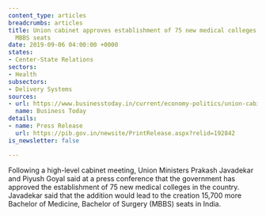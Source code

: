 ```yaml
---
content_type: articles
breadcrumbs: articles
title: Union cabinet approves establishment of 75 new medical colleges; to add 15,700
  MBBS seats
date: 2019-09-06 04:00:00 +0000
states:
- Center-State Relations
sectors:
- Health
subsectors:
- Delivery Systems
sources:
- url: https://www.businesstoday.in/current/economy-politics/union-cabinet-approves-establishment-of-75-new-medical-colleges-to-add-15700-mbbs-seats/story/375900.html
  name: Business Today
details:
- name: Press Release
  url: https://pib.gov.in/newsite/PrintRelease.aspx?relid=192842
is_newsletter: false

---
```

Following a high-level cabinet meeting, Union Ministers Prakash Javadekar and Piyush Goyal said at a press conference that the government has approved the establishment of 75 new medical colleges in the country. Javadekar said that the addition would lead to the creation 15,700 more Bachelor of Medicine, Bachelor of Surgery (MBBS) seats in India.
